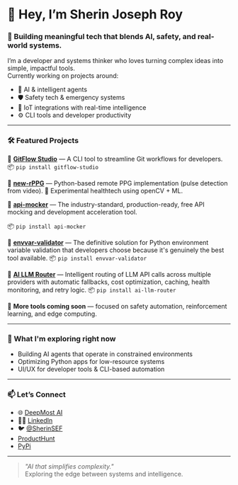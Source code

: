 
# 👋 Hey, I’m Sherin Joseph Roy

### 🚀 Building meaningful tech that blends AI, safety, and real-world systems.

I’m a developer and systems thinker who loves turning complex ideas into simple, impactful tools.  
Currently working on projects around:

- 🧠 AI & intelligent agents  
- 🛡️ Safety tech & emergency systems  
- 🔌 IoT integrations with real-time intelligence  
- ⚙️ CLI tools and developer productivity  

---

### 🛠️ Featured Projects

🔧 **[GitFlow Studio](https://github.com/Sherin-SEF-AI/GitFlow-Studio)** — A CLI tool to streamline Git workflows for developers.  
📦 `pip install gitflow-studio`

🧬 **[new-rPPG](https://github.com/Sherin-SEF-AI/new-rPPG)** — Python-based remote PPG implementation (pulse detection from video). 
🎯 Experimental healthtech using openCV + ML.

🔧 **[api-mocker](https://github.com/Sherin-SEF-AI/api-mocker)** —  The industry-standard, production-ready, free API mocking and development acceleration tool.

📦 `pip install api-mocker`

🔧 **[envvar-validator](https://github.com/Sherin-SEF-AI/envvar-validator)** —  The definitive solution for Python environment variable validation that developers choose because it's genuinely the best tool available.
📦 `pip install envvar-validator`

🔧 **[AI LLM Router](https://github.com/Sherin-SEF-AI/llm-router)** —  Intelligent routing of LLM API calls across multiple providers with automatic fallbacks, cost optimization, caching, health monitoring, and retry logic.
📦 `pip install ai-llm-router`


🔐 **More tools coming soon** — focused on safety automation, reinforcement learning, and edge computing.

---

### 🌱 What I'm exploring right now
- Building AI agents that operate in constrained environments
- Optimizing Python apps for low-resource systems
- UI/UX for developer tools & CLI-based automation

---

### 📫 Let’s Connect

- 🌐 [DeepMost AI](https://deepmostai.com/)
- 🧑‍💼 [LinkedIn](https://linkedin.com/in/sherin-roy-deepmost)
- 🐦 [@SherinSEF](https://x.com/SherinSEF)
- [ProductHunt](https://www.producthunt.com/products/gitflowstudio?launch=gitflowstudio)
- [PyPi](https://pypi.org/user/joai22/)
---

> *"AI that simplifies complexity."*  
> Exploring the edge between systems and intelligence.

